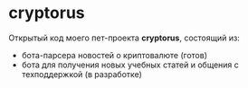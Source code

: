 # cryptorus
Открытый код моего пет-проекта **cryptorus**, состоящий из:  
+ бота-парсера новостей о криптовалюте (готов)
+ бота для получения новых учебных статей и общения с техподдержкой (в разработке)
